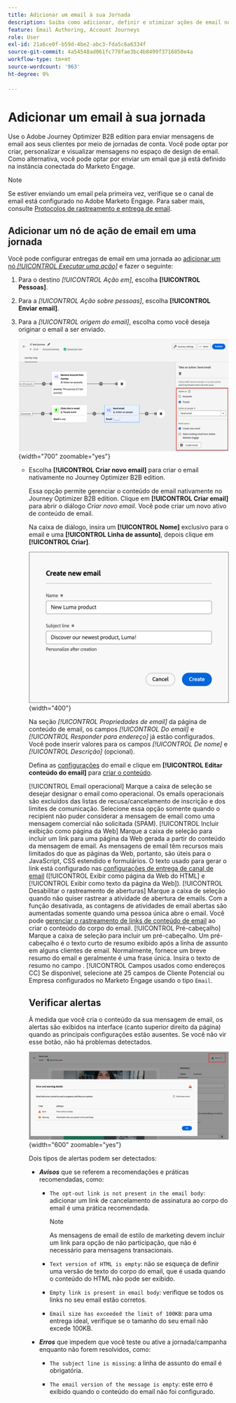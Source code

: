```yaml
---
title: Adicionar um email à sua Jornada
description: Saiba como adicionar, definir e otimizar ações de email no Adobe Journey Optimizer B2B. Aprimore suas jornadas de conta com comunicações direcionadas por email.
feature: Email Authoring, Account Journeys
role: User
exl-id: 21a6ce0f-b59d-4be2-abc3-fda5c6a6334f
source-git-commit: 4a54548ad061fc778fae3bc4b8499f3716850e4a
workflow-type: tm+mt
source-wordcount: '963'
ht-degree: 0%

---
```


# Adicionar um email à sua jornada

Use o Adobe Journey Optimizer B2B edition para enviar mensagens de email aos seus clientes por meio de jornadas de conta. Você pode optar por criar, personalizar e visualizar mensagens no espaço de design de email. Como alternativa, você pode optar por enviar um email que já está definido na instância conectada do Marketo Engage.

>[!NOTE]
>
>Se estiver enviando um email pela primeira vez, verifique se o canal de email está configurado no Adobe Marketo Engage. Para saber mais, consulte [Protocolos de rastreamento e entrega de email](../start/email-protocols.md).

## Adicionar um nó de ação de email em uma jornada

Você pode configurar entregas de email em uma jornada ao [adicionar um nó _[!UICONTROL Executar uma ação]_](../journeys/action-nodes.md) e fazer o seguinte:

1. Para o destino _[!UICONTROL Ação em]_, escolha **[!UICONTROL Pessoas]**.

1. Para a _[!UICONTROL Ação sobre pessoas]_, escolha **[!UICONTROL Enviar email]**.

1. Para a _[!UICONTROL origem do email]_, escolha como você deseja originar o email a ser enviado.

   ![Realizar uma ação - enviar um email](assets/journey-node-send-email.png){width="700" zoomable="yes"}

   * Escolha **[!UICONTROL Criar novo email]** para criar o email nativamente no Journey Optimizer B2B edition.

     Essa opção permite gerenciar o conteúdo de email nativamente no Journey Optimizer B2B edition. Clique em **[!UICONTROL Criar email]** para abrir o diálogo _Criar novo email_. Você pode criar um novo ativo de conteúdo de email<!-- or duplicate an existing email content asset-->.

     Na caixa de diálogo, insira um **[!UICONTROL Nome]** exclusivo para o email e uma **[!UICONTROL Linha de assunto]**, depois clique em **[!UICONTROL Criar]**.

     ![Caixa de diálogo Criar novo email - novo email](assets/create-new-email-no-duplicate.png){width="400"}

     Na seção _[!UICONTROL Propriedades de email]_ da página de conteúdo de email, os campos _[!UICONTROL Do email]_ e _[!UICONTROL Responder para endereço]_ já estão configurados. Você pode inserir valores para os campos _[!UICONTROL De nome]_ e _[!UICONTROL Descrição]_ (opcional).

     Defina as [configurações](#define-the-email-settings) do email e clique em **[!UICONTROL Editar conteúdo do email]** para [criar o conteúdo](./email-authoring.md).

     <!-- +++New email {#new-email}
     When you want to create an email using an empty canvas or an email template, use the _[!UICONTROL New email]_ option. 

     1. In the dialog, choose **[!UICONTROL New email]**.

     1. Enter a unique **[!UICONTROL Name]** for the email and a **[!UICONTROL Subject line]**.

        ![Create new email dialog - new email](assets/create-new-email.png){width="400"}

     1. Click **[!UICONTROL Create]**.

       In the _[!UICONTROL Email properties]_ section of the email content page, the _[!UICONTROL From email]_ and _[!UICONTROL Reply to address]_ fields are already configured. You can enter values for the _[!UICONTROL From name]_ and _[!UICONTROL Description]_ (optional) fields.

     1. Click **[!UICONTROL Edit email]** to define the email [settings](#define-the-email-settings) and design the [content](./email-authoring.md).

     +++

     +++Duplicate existing email {#duplicate-email}
     When you want to create an email using an existing email from the current journey or from another journey, use the Duplicate existing journey option. You can make changes to the duplicated email according to your objective for the journey node.

     1. In the dialog, choose **[!UICONTROL Duplicate existing email]**.

     1. For **[!UICONTROL Existing email to duplicate]**, click the _Select email_ icon and select the email you want to duplicate and use for the journey node.

      You can filter the list of emails by entering a text string in the search field to match the email name.

      ![Select email](assets/create-new-email-duplicate-select-email.png){width="600" zoomable="yes"}

      Select the checkbox for the email that you want to duplicate and click **[!UICONTROL Select]**. 

     1. Enter a unique **[!UICONTROL Name]** for the email and a **[!UICONTROL Subject line]**.

        ![Create new email dialog - duplciate existing email](assets/create-new-email.png){width="400"}

     1. Click **[!UICONTROL Create]**.

        In the _[!UICONTROL Email properties]_ section of the email content page, the _[!UICONTROL From email]_ and _[!UICONTROL Reply to address]_ fields are already configured. You can enter values for the _[!UICONTROL From name]_ and _[!UICONTROL Description]_ (optional) fields.

     1. If needed, click **[!UICONTROL Edit email]** to modify the email [settings](#define-the-email-settings) and [content](./email-authoring.md).

     +++
   —>
   * Escolha **[!UICONTROL Selecionar email do Adobe Marketo Engage]** para usar um dos emails pré-criados no Marketo Engage e enviá-lo como parte da jornada.

     ![Selecionar email do Marketo Engage](./assets/email-select-marketo.png){width="500" zoomable="yes"}

     Com essa opção, o nó é definido e o conteúdo do email não precisa de mais definição na jornada.

## Definir as configurações de email

Com a guia **[!UICONTROL Detalhes]** selecionada no painel _Resumo_ à direita, role até a parte inferior para exibir e definir as opções de email.

![Configurações de email](./assets/email-summary-details-settings.png){width="600" zoomable="yes"}

| Opção | Descrição |
| ------ | ----------- |
| [!UICONTROL De nome] | O nome do remetente usado no cabeçalho do email. Insira o nome do remetente como deseja que ele apareça para o destinatário. Clique no ícone _Personalizar_ ( ![Ícone Personalizar](../assets/do-not-localize/icon-personalize.svg) ) para usar um token de personalização no campo. |
| [!UICONTROL Do email] | O endereço do remetente usado no cabeçalho do email. O valor padrão é preenchido nas [configurações de entrega de canal de email](../admin/configure-channels-emails.md#delivery-settings). Clique no ícone _Personalizar_ ( ![Ícone Personalizar](../assets/do-not-localize/icon-personalize.svg) ) para usar um token de personalização no campo. |
| [!UICONTROL Endereço para resposta] | O endereço do remetente usado no cabeçalho do email. O valor padrão é preenchido a partir das [configurações de entrega de canal de email](../admin/configure-channels-emails.md#delivery-settings) ([!UICONTROL Do Rótulo]). Insira o endereço de email que você deseja preencher se o recipient usar a função de resposta (pode ser diferente ou igual ao endereço do remetente). Clique no ícone _Personalizar_ ( ![Ícone Personalizar](../assets/do-not-localize/icon-personalize.svg) ) para usar um token de personalização no campo. |
| [!UICONTROL Linha de assunto] | O texto exibido no campo de assunto do email. O valor padrão é preenchido com base no texto inserido na caixa de diálogo _[!UICONTROL Criar novo email]_. Você pode alterar o texto, se necessário. Clique no ícone _Personalizar_ ( ![Ícone Personalizar](../assets/do-not-localize/icon-personalize.svg) ) para usar um token de personalização no campo.<!-- Click the AI Assistant button ( ![AI Assistant icon](../../assets/do-not-localize/icon-gen-ai.svg){width="30" zoomable="no"} ) to generate the subject line based on the current email content.--> |
| [!UICONTROL Email operacional] | Marque a caixa de seleção se desejar designar o email como operacional. Os emails operacionais são excluídos das listas de recusa/cancelamento de inscrição e dos limites de comunicação. Selecione essa opção somente quando o recipient não puder considerar a mensagem de email como uma mensagem comercial não solicitada (SPAM). |
| [!UICONTROL Incluir exibição como página da Web] | Marque a caixa de seleção para incluir um link para uma página da Web gerada a partir do conteúdo da mensagem de email. As mensagens de email têm recursos mais limitados do que as páginas da Web, portanto, são úteis para o JavaScript, CSS estendido e formulários. O texto usado para gerar o link está configurado nas [configurações de entrega de canal de email](../admin/configure-channels-emails.md#delivery-settings) ([!UICONTROL Exibir como página da Web do HTML] e [!UICONTROL Exibir como texto da página da Web]). |
| [!UICONTROL Desabilitar o rastreamento de aberturas] | Marque a caixa de seleção quando não quiser rastrear a atividade de abertura de emails. Com a função desativada, as contagens de atividades de email abertas são aumentadas somente quando uma pessoa única abre o email. Você pode [gerenciar o rastreamento de links de conteúdo de email](./email-authoring.md#content-authoring---link-tracking) ao criar o conteúdo do corpo do email. |
| [!UICONTROL Pré-cabeçalho] | Marque a caixa de seleção para incluir um pré-cabeçalho. Um pré-cabeçalho é o texto curto de resumo exibido após a linha de assunto em alguns clientes de email. Normalmente, fornece um breve resumo do email e geralmente é uma frase única. Insira o texto de resumo no campo <!-- , or click the AI Assistant button ( ![AI Assistant icon](../../assets/do-not-localize/icon-gen-ai.svg){width="30" zoomable="no"} ) to generate summary text based on the current email content -->. |
| [!UICONTROL Campos usados como endereços CC] | Se disponível, selecione até 25 campos de Cliente Potencial ou Empresa configurados no Marketo Engage usando o tipo `Email`. |

## Verificar alertas

À medida que você cria o conteúdo da sua mensagem de email, os alertas são exibidos na interface (canto superior direito da página) quando as principais configurações estão ausentes. Se você não vir esse botão, não há problemas detectados.

![Alertas de email](./assets/email-alerts.png){width="600" zoomable="yes"}

Dois tipos de alertas podem ser detectados:

* **_Avisos_** que se referem a recomendações e práticas recomendadas, como:

   * `The opt-out link is not present in the email body`: adicionar um link de cancelamento de assinatura ao corpo do email é uma prática recomendada.

     >[!NOTE]
     >
     >As mensagens de email de estilo de marketing devem incluir um link para opção de não participação, que não é necessário para mensagens transacionais.

   * `Text version of HTML is empty`: não se esqueça de definir uma versão de texto do corpo do email, que é usada quando o conteúdo do HTML não pode ser exibido.

   * `Empty link is present in email body`: verifique se todos os links no seu email estão corretos.

   * `Email size has exceeded the limit of 100KB`: para uma entrega ideal, verifique se o tamanho do seu email não excede 100KB.

* **_Erros_** que impedem que você teste ou ative a jornada/campanha enquanto não forem resolvidos, como:

   * `The subject line is missing`: a linha de assunto do email é obrigatória.

   * `The email version of the message is empty`: este erro é exibido quando o conteúdo do email não foi configurado.
